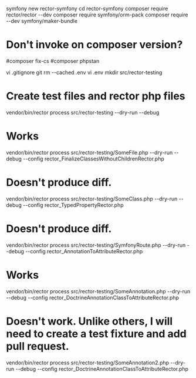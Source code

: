 symfony new rector-symfony
cd rector-symfony
composer require rector/rector --dev
composer require symfony/orm-pack
composer require --dev symfony/maker-bundle

# Don't invoke on composer version?
#composer fix-cs
#composer phpstan

vi .gitignore
git rm --cached .env
vi .env
mkdir src/rector-testing

# Create test files and rector php files

vendor/bin/rector process src/rector-testing --dry-run --debug

# Works
vendor/bin/rector process src/rector-testing/SomeFile.php --dry-run --debug --config rector_FinalizeClassesWithoutChildrenRector.php

# Doesn't produce diff.
vendor/bin/rector process src/rector-testing/SomeClass.php --dry-run --debug --config rector_TypedPropertyRector.php

# Doesn't produce diff.
vendor/bin/rector process src/rector-testing/SymfonyRoute.php --dry-run --debug --config rector_AnnotationToAttributeRector.php

# Works
vendor/bin/rector process src/rector-testing/SomeAnnotation.php --dry-run --debug --config rector_DoctrineAnnotationClassToAttributeRector.php

# Doesn't work.  Unlike others, I will need to create a test fixture and add pull request.
vendor/bin/rector process src/rector-testing/SomeAnnotation2.php --dry-run --debug --config rector_DoctrineAnnotationClassToAttributeRector.php
